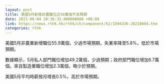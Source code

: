 ```yaml
---
layout: post
title: 美國5月新增非農職位近56萬個不及預期
date: 2021-06-04 20:36:33.000000000 +08:00
link: https://news.rthk.hk/rthk/ch/component/k2/1594336-20210604.htm
categories: rthk
---
```


美國5月非農業新增職位55.9萬個，少過市場預期，失業率降至5.8%，低於市場預期。

數據顯示，5月私人部門職位增加49.2萬個，少過預期；政府部門職位增加6.7萬個。來自製造業職位增加2.3萬個，略少於預期。

美國5月平均時薪按月增長0.5%，高於市場預期。
